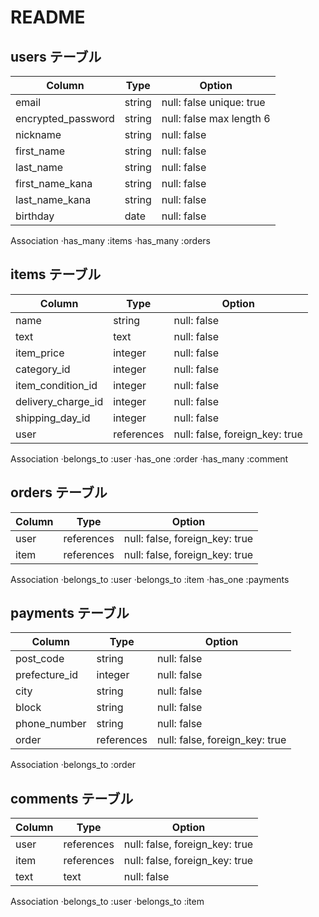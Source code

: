 # README

## users テーブル

| Column             | Type   | Option                   |
| -----------------  |--------|--------------------------|
| email              | string | null: false unique: true |
| encrypted_password | string | null: false max length 6 |
| nickname           | string | null: false              |
| first_name         | string | null: false              |
| last_name          | string | null: false              |
| first_name_kana         | string | null: false              |
| last_name_kana          | string | null: false              |
| birthday           | date | null: false                |

Association
·has_many :items
·has_many :orders


## items テーブル

| Column             | Type   | Option                   |
| -----------------  |--------|--------------------------|
| name               | string | null: false              |
| text               | text   | null: false              |
| item_price         | integer| null: false              |
| category_id        | integer| null: false              |
| item_condition_id  | integer| null: false              |
| delivery_charge_id | integer|  null: false             |
| shipping_day_id    | integer|  null: false             |
| user               |references|	null: false, foreign_key: true|

Association
·belongs_to :user
·has_one :order
·has_many :comment

## orders テーブル

| Column             | Type   | Option                   |
| -----------------  |--------|--------------------------|
| user               |references|	null: false, foreign_key: true|
| item               |references|	null: false, foreign_key: true|

Association
·belongs_to :user
·belongs_to :item
·has_one :payments


## payments テーブル

| Column             | Type   | Option                   |
| -----------------  |--------|--------------------------|
| post_code          | string | null: false              |
| prefecture_id      | integer| null: false              |
| city               | string | null: false              |
| block              | string | null: false              |
| phone_number       | string | null: false              |
| order              |references|	null: false, foreign_key: true|

Association
·belongs_to :order
 
## comments テーブル
| Column             | Type   | Option                   |
| -----------------  |--------|--------------------------|
| user               | references | null: false, foreign_key: true     |
| item               | references  | null: false, foreign_key: true    |
| text               | text   | null: false              |

Association
·belongs_to :user
·belongs_to :item
